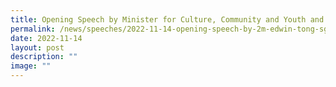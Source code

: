 ```yaml
---
title: Opening Speech by Minister for Culture, Community and Youth and Second Minister for Law Edwin Tong SC at Singapore Global Restructuring Initiative Conference
permalink: /news/speeches/2022-11-14-opening-speech-by-2m-edwin-tong-sgri-conference/
date: 2022-11-14
layout: post
description: ""
image: ""
---
```

